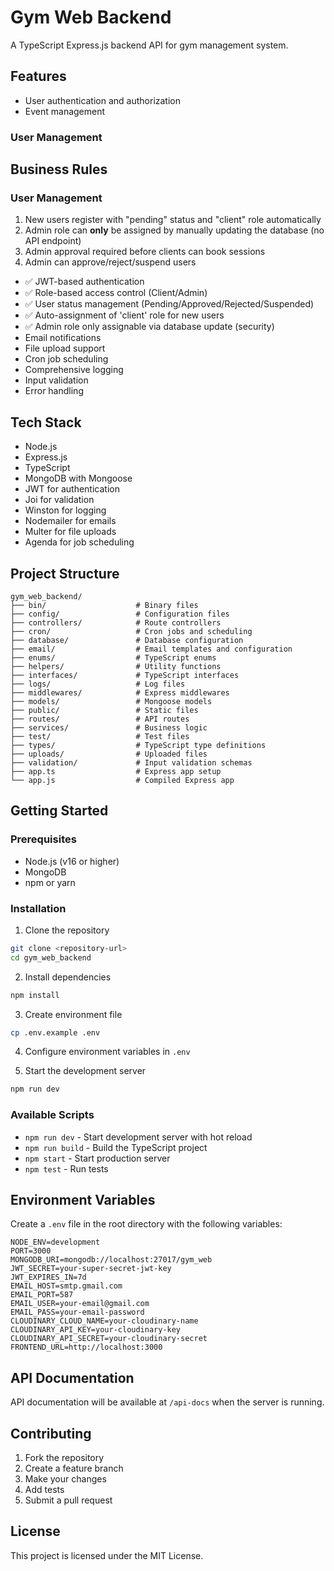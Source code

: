 # Gym Web Backend

A TypeScript Express.js backend API for gym management system.

## Features

- User authentication and authorization
- Event management
### User Management
## Business Rules

### User Management
1. New users register with "pending" status and "client" role automatically
2. Admin role can **only** be assigned by manually updating the database (no API endpoint)
3. Admin approval required before clients can book sessions
4. Admin can approve/reject/suspend users
- ✅ JWT-based authentication
- ✅ Role-based access control (Client/Admin)
- ✅ User status management (Pending/Approved/Rejected/Suspended)
- ✅ Auto-assignment of 'client' role for new users
- ✅ Admin role only assignable via database update (security)
- Email notifications
- File upload support
- Cron job scheduling
- Comprehensive logging
- Input validation
- Error handling

## Tech Stack

- Node.js
- Express.js
- TypeScript
- MongoDB with Mongoose
- JWT for authentication
- Joi for validation
- Winston for logging
- Nodemailer for emails
- Multer for file uploads
- Agenda for job scheduling

## Project Structure

```
gym_web_backend/
├── bin/                    # Binary files
├── config/                 # Configuration files
├── controllers/            # Route controllers
├── cron/                   # Cron jobs and scheduling
├── database/               # Database configuration
├── email/                  # Email templates and configuration
├── enums/                  # TypeScript enums
├── helpers/                # Utility functions
├── interfaces/             # TypeScript interfaces
├── logs/                   # Log files
├── middlewares/            # Express middlewares
├── models/                 # Mongoose models
├── public/                 # Static files
├── routes/                 # API routes
├── services/               # Business logic
├── test/                   # Test files
├── types/                  # TypeScript type definitions
├── uploads/                # Uploaded files
├── validation/             # Input validation schemas
├── app.ts                  # Express app setup
└── app.js                  # Compiled Express app
```

## Getting Started

### Prerequisites

- Node.js (v16 or higher)
- MongoDB
- npm or yarn

### Installation

1. Clone the repository
```bash
git clone <repository-url>
cd gym_web_backend
```

2. Install dependencies
```bash
npm install
```

3. Create environment file
```bash
cp .env.example .env
```

4. Configure environment variables in `.env`

5. Start the development server
```bash
npm run dev
```

### Available Scripts

- `npm run dev` - Start development server with hot reload
- `npm run build` - Build the TypeScript project
- `npm start` - Start production server
- `npm test` - Run tests

## Environment Variables

Create a `.env` file in the root directory with the following variables:

```env
NODE_ENV=development
PORT=3000
MONGODB_URI=mongodb://localhost:27017/gym_web
JWT_SECRET=your-super-secret-jwt-key
JWT_EXPIRES_IN=7d
EMAIL_HOST=smtp.gmail.com
EMAIL_PORT=587
EMAIL_USER=your-email@gmail.com
EMAIL_PASS=your-email-password
CLOUDINARY_CLOUD_NAME=your-cloudinary-name
CLOUDINARY_API_KEY=your-cloudinary-key
CLOUDINARY_API_SECRET=your-cloudinary-secret
FRONTEND_URL=http://localhost:3000
```

## API Documentation

API documentation will be available at `/api-docs` when the server is running.

## Contributing

1. Fork the repository
2. Create a feature branch
3. Make your changes
4. Add tests
5. Submit a pull request

## License

This project is licensed under the MIT License.
